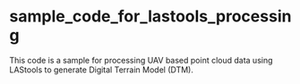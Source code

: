 # sample_code_for_lastools_processing
This code is a sample for processing UAV based point cloud data using LAStools to generate Digital Terrain Model (DTM). 
